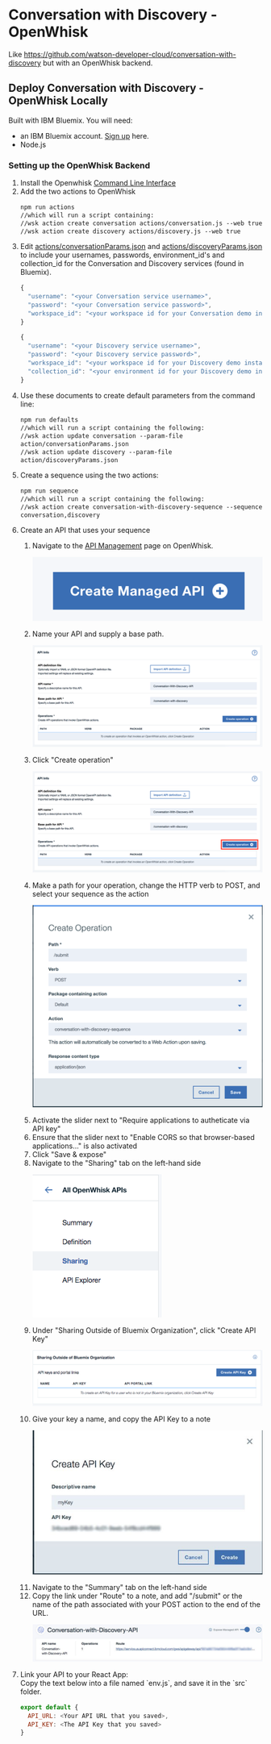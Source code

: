 # Conversation with Discovery - OpenWhisk
Like https://github.com/watson-developer-cloud/conversation-with-discovery but with an OpenWhisk backend.

## Deploy Conversation with Discovery - OpenWhisk Locally

<p>Built with IBM Bluemix. You will need:
<ul><li>an IBM Bluemix account. <a href="https://console.bluemix.net/?cm_mmc=GitHubReadMe">Sign up</a> here.</li>
<li>Node.js</li></ul>
</p>

### Setting up the OpenWhisk Backend
<ol><li>Install the Openwhisk <a href="https://console.bluemix.net/openwhisk/learn/cli">Command Line Interface</a></li>
<li>Add the two actions to OpenWhisk</li>
    
    npm run actions
    //which will run a script containing:
    //wsk action create conversation actions/conversation.js --web true
    //wsk action create discovery actions/discovery.js --web true

<li>Edit <a href="actions/conversationParams.json">actions/conversationParams.json</a> and <a href="actions/discoveryParams.json">actions/discoveryParams.json</a> to include your usernames, passwords, environment_id's and collection_id for the Conversation and Discovery services (found in Bluemix).</li>

```javascript
{
  "username": "<your Conversation service username>",
  "password": "<your Conversation service password>",
  "workspace_id": "<your workspace id for your Conversation demo instance>"
}
```

```javascript
{
  "username": "<your Discovery service username>",
  "password": "<your Discovery service password>",
  "workspace_id": "<your workspace id for your Discovery demo instance>",
  "collection_id": "<your environment id for your Discovery demo instance>"
}
```

<li>Use these documents to create default parameters from the command line: </li>

    
    npm run defaults
    //which will run a script containing the following:
    //wsk action update conversation --param-file action/conversationParams.json
    //wsk action update discovery --param-file action/discoveryParams.json

<li>Create a sequence using the two actions:</li>

    npm run sequence
    //which will run a script containing the following:
    //wsk action create conversation-with-discovery-sequence --sequence conversation,discovery
    
<li>Create an API that uses your sequence</li>
<ol><li>Navigate to the <a href="https://console.bluemix.net/openwhisk/apimanagement?env_id=ibm:yp:us-south">API Management</a> page on OpenWhisk.</li>

![Create new API]( README_pictures/Create_API.png?raw=true )

<li>Name your API and supply a base path.</li>

![Name API and base path]( README_pictures/API_info.png?raw=true )

<li>Click "Create operation"</li>

![Create operation]( README_pictures/Create_operation.png?raw=true )

<li>Make a path for your operation, change the HTTP verb to POST, and select your sequence as the action</li>

![Operation form]( README_pictures/Create_Operation_Form.png?raw=true )

<li>Activate the slider next to "Require applications to autheticate via API key"</li>
<li>Ensure that the slider next to "Enable CORS so that browser-based applications..." is also activated</li>
<li>Click "Save & expose"</li>
<li>Navigate to the "Sharing" tab on the left-hand side</li>

![Sharing tab]( README_pictures/Sharing_tab.png?raw=true )

<li>Under "Sharing Outside of Bluemix Organization", click "Create API Key"</li>

![Create API key]( README_pictures/Create_API_key.png?raw=true )

<li>Give your key a name, and copy the API Key to a note</li>

![Key naming]( README_pictures/Key_naming.png?raw=true )

<li>Navigate to the "Summary" tab on the left-hand side</li>
<li>Copy the link under "Route" to a note, and add "/submit" or the name of the path associated with your POST action to the end of the URL.</li>

![Route_link]( README_pictures/Route_link.png?raw=true )

</ol>
<li>Link your API to your React App:</li>
Copy the text below into a file named `env.js`, and save it in the `src` folder.

```javascript
export default {
  API_URL: <Your API URL that you saved>,
  API_KEY: <The API Key that you saved>
}
```
